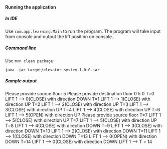 #### Running the application

##### In IDE

Use `com.app.learning.Main` to run the program. The program will take input from console and 
output the lift position on console.

##### Command line

Use `mvn clean package`

`java -jar target/elevator-system-1.0.0.jar`

##### Sample output 

Please provide source floor
5
Please provide destination floor
0
5 0
T=0
LIFT 1 --> 0(CLOSE) with direction DOWN
T=1
LIFT 1 --> 1(CLOSE) with direction UP
T=2
LIFT 1 --> 2(CLOSE) with direction UP
T=3
LIFT 1 --> 3(CLOSE) with direction UP
T=4
LIFT 1 --> 4(CLOSE) with direction UP
T=6
LIFT 1 --> 5(OPEN) with direction UP
Please provide source floor
T=7
LIFT 1 --> 5(CLOSE) with direction UP
T=7
LIFT 1 --> 5(CLOSE) with direction UP
T=8
LIFT 1 --> 4(CLOSE) with direction DOWN
T=9
LIFT 1 --> 3(CLOSE) with direction DOWN
T=10
LIFT 1 --> 2(CLOSE) with direction DOWN
T=11
LIFT 1 --> 1(CLOSE) with direction DOWN
T=13
LIFT 1 --> 0(OPEN) with direction DOWN
T=14
LIFT 1 --> 0(CLOSE) with direction DOWN
LIFT 1 --> T = 14 

